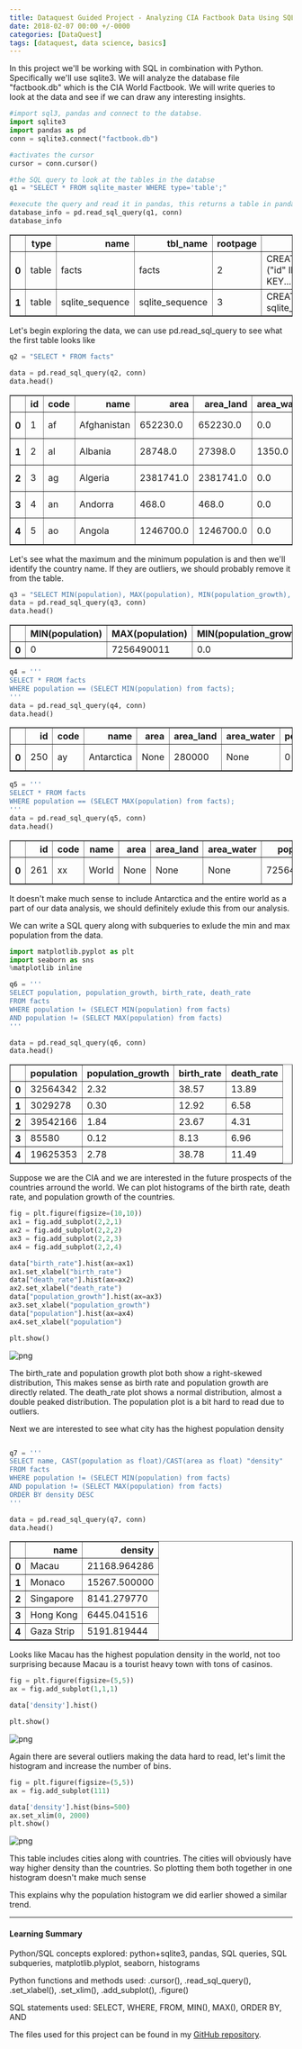 ```yaml
---
title: Dataquest Guided Project - Analyzing CIA Factbook Data Using SQLite And Python
date: 2018-02-07 00:00 +/-0000
categories: [DataQuest]
tags: [dataquest, data science, basics]
---
```



In this project we'll be working with SQL in combination with Python. Specifically we'll use sqlite3. We will analyze the database file "factbook.db" which is the CIA World Factbook. We will write queries to look at the data and see if we can draw any interesting insights.


```python
#import sql3, pandas and connect to the databse.
import sqlite3
import pandas as pd
conn = sqlite3.connect("factbook.db")

#activates the cursor
cursor = conn.cursor()

#the SQL query to look at the tables in the databse
q1 = "SELECT * FROM sqlite_master WHERE type='table';"

#execute the query and read it in pandas, this returns a table in pandas form
database_info = pd.read_sql_query(q1, conn)
database_info
```




<div>
<style scoped>
    .dataframe tbody tr th:only-of-type {
        vertical-align: middle;
    }

    .dataframe tbody tr th {
        vertical-align: top;
    }

    .dataframe thead th {
        text-align: right;
    }
</style>
<table border="1" class="dataframe">
  <thead>
    <tr style="text-align: right;">
      <th></th>
      <th>type</th>
      <th>name</th>
      <th>tbl_name</th>
      <th>rootpage</th>
      <th>sql</th>
    </tr>
  </thead>
  <tbody>
    <tr>
      <th>0</th>
      <td>table</td>
      <td>facts</td>
      <td>facts</td>
      <td>2</td>
      <td>CREATE TABLE "facts" ("id" INTEGER PRIMARY KEY...</td>
    </tr>
    <tr>
      <th>1</th>
      <td>table</td>
      <td>sqlite_sequence</td>
      <td>sqlite_sequence</td>
      <td>3</td>
      <td>CREATE TABLE sqlite_sequence(name,seq)</td>
    </tr>
  </tbody>
</table>
</div>



Let's begin exploring the data, we can use pd.read_sql_query to see what the first table looks like


```python
q2 = "SELECT * FROM facts"

data = pd.read_sql_query(q2, conn)
data.head()
```




<div>
<style scoped>
    .dataframe tbody tr th:only-of-type {
        vertical-align: middle;
    }

    .dataframe tbody tr th {
        vertical-align: top;
    }

    .dataframe thead th {
        text-align: right;
    }
</style>
<table border="1" class="dataframe">
  <thead>
    <tr style="text-align: right;">
      <th></th>
      <th>id</th>
      <th>code</th>
      <th>name</th>
      <th>area</th>
      <th>area_land</th>
      <th>area_water</th>
      <th>population</th>
      <th>population_growth</th>
      <th>birth_rate</th>
      <th>death_rate</th>
      <th>migration_rate</th>
      <th>created_at</th>
      <th>updated_at</th>
    </tr>
  </thead>
  <tbody>
    <tr>
      <th>0</th>
      <td>1</td>
      <td>af</td>
      <td>Afghanistan</td>
      <td>652230.0</td>
      <td>652230.0</td>
      <td>0.0</td>
      <td>32564342.0</td>
      <td>2.32</td>
      <td>38.57</td>
      <td>13.89</td>
      <td>1.51</td>
      <td>2015-11-01 13:19:49.461734</td>
      <td>2015-11-01 13:19:49.461734</td>
    </tr>
    <tr>
      <th>1</th>
      <td>2</td>
      <td>al</td>
      <td>Albania</td>
      <td>28748.0</td>
      <td>27398.0</td>
      <td>1350.0</td>
      <td>3029278.0</td>
      <td>0.30</td>
      <td>12.92</td>
      <td>6.58</td>
      <td>3.30</td>
      <td>2015-11-01 13:19:54.431082</td>
      <td>2015-11-01 13:19:54.431082</td>
    </tr>
    <tr>
      <th>2</th>
      <td>3</td>
      <td>ag</td>
      <td>Algeria</td>
      <td>2381741.0</td>
      <td>2381741.0</td>
      <td>0.0</td>
      <td>39542166.0</td>
      <td>1.84</td>
      <td>23.67</td>
      <td>4.31</td>
      <td>0.92</td>
      <td>2015-11-01 13:19:59.961286</td>
      <td>2015-11-01 13:19:59.961286</td>
    </tr>
    <tr>
      <th>3</th>
      <td>4</td>
      <td>an</td>
      <td>Andorra</td>
      <td>468.0</td>
      <td>468.0</td>
      <td>0.0</td>
      <td>85580.0</td>
      <td>0.12</td>
      <td>8.13</td>
      <td>6.96</td>
      <td>0.00</td>
      <td>2015-11-01 13:20:03.659945</td>
      <td>2015-11-01 13:20:03.659945</td>
    </tr>
    <tr>
      <th>4</th>
      <td>5</td>
      <td>ao</td>
      <td>Angola</td>
      <td>1246700.0</td>
      <td>1246700.0</td>
      <td>0.0</td>
      <td>19625353.0</td>
      <td>2.78</td>
      <td>38.78</td>
      <td>11.49</td>
      <td>0.46</td>
      <td>2015-11-01 13:20:08.625072</td>
      <td>2015-11-01 13:20:08.625072</td>
    </tr>
  </tbody>
</table>
</div>



Let's see what the maximum and the minimum population is and then we'll identify the country name. If they are outliers, we should probably remove it from the table.


```python
q3 = "SELECT MIN(population), MAX(population), MIN(population_growth), MAX(population_growth) FROM facts"
data = pd.read_sql_query(q3, conn)
data.head()
```




<div>
<style scoped>
    .dataframe tbody tr th:only-of-type {
        vertical-align: middle;
    }

    .dataframe tbody tr th {
        vertical-align: top;
    }

    .dataframe thead th {
        text-align: right;
    }
</style>
<table border="1" class="dataframe">
  <thead>
    <tr style="text-align: right;">
      <th></th>
      <th>MIN(population)</th>
      <th>MAX(population)</th>
      <th>MIN(population_growth)</th>
      <th>MAX(population_growth)</th>
    </tr>
  </thead>
  <tbody>
    <tr>
      <th>0</th>
      <td>0</td>
      <td>7256490011</td>
      <td>0.0</td>
      <td>4.02</td>
    </tr>
  </tbody>
</table>
</div>




```python
q4 = '''
SELECT * FROM facts 
WHERE population == (SELECT MIN(population) from facts);
'''
data = pd.read_sql_query(q4, conn)
data.head()
```




<div>
<style scoped>
    .dataframe tbody tr th:only-of-type {
        vertical-align: middle;
    }

    .dataframe tbody tr th {
        vertical-align: top;
    }

    .dataframe thead th {
        text-align: right;
    }
</style>
<table border="1" class="dataframe">
  <thead>
    <tr style="text-align: right;">
      <th></th>
      <th>id</th>
      <th>code</th>
      <th>name</th>
      <th>area</th>
      <th>area_land</th>
      <th>area_water</th>
      <th>population</th>
      <th>population_growth</th>
      <th>birth_rate</th>
      <th>death_rate</th>
      <th>migration_rate</th>
      <th>created_at</th>
      <th>updated_at</th>
    </tr>
  </thead>
  <tbody>
    <tr>
      <th>0</th>
      <td>250</td>
      <td>ay</td>
      <td>Antarctica</td>
      <td>None</td>
      <td>280000</td>
      <td>None</td>
      <td>0</td>
      <td>None</td>
      <td>None</td>
      <td>None</td>
      <td>None</td>
      <td>2015-11-01 13:38:44.885746</td>
      <td>2015-11-01 13:38:44.885746</td>
    </tr>
  </tbody>
</table>
</div>




```python
q5 = '''
SELECT * FROM facts 
WHERE population == (SELECT MAX(population) from facts);
'''
data = pd.read_sql_query(q5, conn)
data.head()
```




<div>
<style scoped>
    .dataframe tbody tr th:only-of-type {
        vertical-align: middle;
    }

    .dataframe tbody tr th {
        vertical-align: top;
    }

    .dataframe thead th {
        text-align: right;
    }
</style>
<table border="1" class="dataframe">
  <thead>
    <tr style="text-align: right;">
      <th></th>
      <th>id</th>
      <th>code</th>
      <th>name</th>
      <th>area</th>
      <th>area_land</th>
      <th>area_water</th>
      <th>population</th>
      <th>population_growth</th>
      <th>birth_rate</th>
      <th>death_rate</th>
      <th>migration_rate</th>
      <th>created_at</th>
      <th>updated_at</th>
    </tr>
  </thead>
  <tbody>
    <tr>
      <th>0</th>
      <td>261</td>
      <td>xx</td>
      <td>World</td>
      <td>None</td>
      <td>None</td>
      <td>None</td>
      <td>7256490011</td>
      <td>1.08</td>
      <td>18.6</td>
      <td>7.8</td>
      <td>None</td>
      <td>2015-11-01 13:39:09.910721</td>
      <td>2015-11-01 13:39:09.910721</td>
    </tr>
  </tbody>
</table>
</div>



It doesn't make much sense to include Antarctica and the entire world as a part of our data analysis, we should definitely exlude this from our analysis.

We can write a SQL query along with subqueries to exlude the min and max population from the data. 


```python
import matplotlib.pyplot as plt
import seaborn as sns
%matplotlib inline

q6 = '''
SELECT population, population_growth, birth_rate, death_rate
FROM facts
WHERE population != (SELECT MIN(population) from facts)
AND population != (SELECT MAX(population) from facts)
'''

data = pd.read_sql_query(q6, conn)
data.head()
```




<div>
<style scoped>
    .dataframe tbody tr th:only-of-type {
        vertical-align: middle;
    }

    .dataframe tbody tr th {
        vertical-align: top;
    }

    .dataframe thead th {
        text-align: right;
    }
</style>
<table border="1" class="dataframe">
  <thead>
    <tr style="text-align: right;">
      <th></th>
      <th>population</th>
      <th>population_growth</th>
      <th>birth_rate</th>
      <th>death_rate</th>
    </tr>
  </thead>
  <tbody>
    <tr>
      <th>0</th>
      <td>32564342</td>
      <td>2.32</td>
      <td>38.57</td>
      <td>13.89</td>
    </tr>
    <tr>
      <th>1</th>
      <td>3029278</td>
      <td>0.30</td>
      <td>12.92</td>
      <td>6.58</td>
    </tr>
    <tr>
      <th>2</th>
      <td>39542166</td>
      <td>1.84</td>
      <td>23.67</td>
      <td>4.31</td>
    </tr>
    <tr>
      <th>3</th>
      <td>85580</td>
      <td>0.12</td>
      <td>8.13</td>
      <td>6.96</td>
    </tr>
    <tr>
      <th>4</th>
      <td>19625353</td>
      <td>2.78</td>
      <td>38.78</td>
      <td>11.49</td>
    </tr>
  </tbody>
</table>
</div>



Suppose we are the CIA and we are interested in the future prospects of the countries arround the world. We can plot histograms of the birth rate, death rate, and population growth of the countries.


```python
fig = plt.figure(figsize=(10,10))
ax1 = fig.add_subplot(2,2,1)
ax2 = fig.add_subplot(2,2,2)
ax3 = fig.add_subplot(2,2,3)
ax4 = fig.add_subplot(2,2,4)

data["birth_rate"].hist(ax=ax1)
ax1.set_xlabel("birth_rate")
data["death_rate"].hist(ax=ax2)
ax2.set_xlabel("death_rate")
data["population_growth"].hist(ax=ax3)
ax3.set_xlabel("population_growth")
data["population"].hist(ax=ax4)
ax4.set_xlabel("population")

plt.show()
```


    
![png](/posts_images/2018-02-07-DataQuestGuidedProjectAnalyzingCIAFactbookDataUsingSQLiteAndPython/output_11_0.png)
    


The birth_rate and population growth plot both show a right-skewed distribution, This makes sense as birth rate and population growth are directly related. The death_rate plot shows a normal distribution, almost a double peaked distribution. The population plot is a bit hard to read due to outliers.

Next we are interested to see what city has the highest population density


```python

q7 = '''
SELECT name, CAST(population as float)/CAST(area as float) "density"
FROM facts
WHERE population != (SELECT MIN(population) from facts)
AND population != (SELECT MAX(population) from facts)
ORDER BY density DESC
'''

data = pd.read_sql_query(q7, conn)
data.head()
```




<div>
<style scoped>
    .dataframe tbody tr th:only-of-type {
        vertical-align: middle;
    }

    .dataframe tbody tr th {
        vertical-align: top;
    }

    .dataframe thead th {
        text-align: right;
    }
</style>
<table border="1" class="dataframe">
  <thead>
    <tr style="text-align: right;">
      <th></th>
      <th>name</th>
      <th>density</th>
    </tr>
  </thead>
  <tbody>
    <tr>
      <th>0</th>
      <td>Macau</td>
      <td>21168.964286</td>
    </tr>
    <tr>
      <th>1</th>
      <td>Monaco</td>
      <td>15267.500000</td>
    </tr>
    <tr>
      <th>2</th>
      <td>Singapore</td>
      <td>8141.279770</td>
    </tr>
    <tr>
      <th>3</th>
      <td>Hong Kong</td>
      <td>6445.041516</td>
    </tr>
    <tr>
      <th>4</th>
      <td>Gaza Strip</td>
      <td>5191.819444</td>
    </tr>
  </tbody>
</table>
</div>



Looks like Macau has the highest population density in the world, not too surprising because Macau is a tourist heavy town with tons of casinos.


```python
fig = plt.figure(figsize=(5,5))
ax = fig.add_subplot(1,1,1)

data['density'].hist()

plt.show()
```


    
![png](/posts_images/2018-02-07-DataQuestGuidedProjectAnalyzingCIAFactbookDataUsingSQLiteAndPython/output_15_0.png)
    


Again there are several outliers making the data hard to read, let's limit the histogram and increase the number of bins.


```python
fig = plt.figure(figsize=(5,5))
ax = fig.add_subplot(111)

data['density'].hist(bins=500)
ax.set_xlim(0, 2000)
plt.show()
```


    
![png](/posts_images/2018-02-07-DataQuestGuidedProjectAnalyzingCIAFactbookDataUsingSQLiteAndPython/output_17_0.png)
    


This table includes cities along with countries. The cities will obviously have way higher density than the countries. So plotting them both together in one histogram doesn't make much sense

This explains why the population histogram we did earlier showed a similar trend.

---

#### Learning Summary

Python/SQL concepts explored: python+sqlite3, pandas, SQL queries, SQL subqueries, matplotlib.plyplot, seaborn, histograms

Python functions and methods used: .cursor(), .read_sql_query(), .set_xlabel(), .set_xlim(), .add_subplot(), .figure()

SQL statements used: SELECT, WHERE, FROM, MIN(), MAX(), ORDER BY, AND

The files used for this project can be found in my [GitHub repository](https://github.com/sengkchu/Dataquest-Guided-Projects-Solutions/tree/master/Guided%20Project_%20Analyzing%20CIA%20Factbook%20Data%20Using%20SQLite%20and%20Python).

